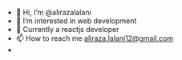 - 👋 Hi, I’m @alirazalalani
- 👀 I’m interested in web development
- 💞️ Currently a reactjs developer
- 📫 How to reach me aliraza.lalani12@gmail.com
- <!-- - 🌱 I’m currently learning AI -->
<!-- - 💞️ I’m looking to collaborate on ... -->

<!---
alirazalalani/alirazalalani is a ✨ special ✨ repository because its `README.md` (this file) appears on your GitHub profile.
You can click the Preview link to take a look at your changes.
--->
